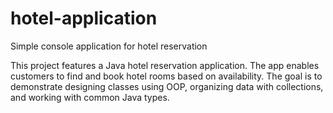 # hotel-application
Simple console application for hotel reservation

This project features a Java hotel reservation application. The app enables customers to find and book hotel rooms based on availability.
The goal is to demonstrate designing classes using OOP, organizing data with collections, and working with common Java types.
